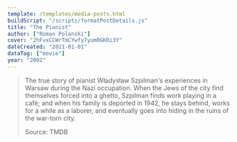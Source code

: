 ```yaml
---
template: /templates/media-posts.html
buildScript: "/scripts/formatPostDetails.js"
title: "The Pianist"
author: ["Roman Polanski"]
cover: "2hFvxCCWrTmCYwfy7yum0GKRi3Y"
dateCreated: "2021-01-01"
dataTag: ["movie"]
year: "2002"
---
```


> The true story of pianist Władysław Szpilman's experiences in Warsaw during the Nazi occupation. When the Jews of the city find themselves forced into a ghetto, Szpilman finds work playing in a café; and when his family is deported in 1942, he stays behind, works for a while as a laborer, and eventually goes into hiding in the ruins of the war-torn city.
>
> Source: TMDB
